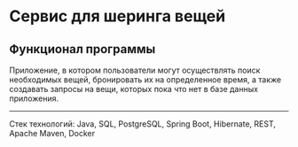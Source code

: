 # Сервис для шеринга вещей

## Функционал программы
Приложение, в котором пользователи могут
осуществлять поиск необходимых вещей, бронировать их на определенное время, а также
создавать запросы на вещи, которых пока что нет в базе данных приложения. 

--------
Стек технологий: Java, SQL, PostgreSQL, Spring Boot, Hibernate, REST, Apache Maven, Docker
